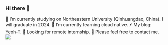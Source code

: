 ### Hi there 👋

<!--
**MushroomTyh/MushroomTyh** is a ✨ _special_ ✨ repository because its `README.md` (this file) appears on your GitHub profile.

Here are some ideas to get you started:


-->


🔭 I’m currently studying on Northeastern University (Qinhuangdao, China). I will graduate in 2024.
🌱 I’m currently learning cloud native.
⚡ My blog: Yeoh-T.
👀 Looking for remote internship.
💬 Please feel free to contact me.
![](https://github-readme-stats.vercel.app/api?username=MushroomTyh)
